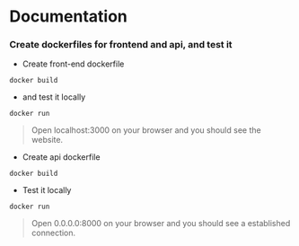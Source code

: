 # Documentation 

### Create dockerfiles for frontend and api, and test it

- Create front-end dockerfile
```
docker build
```
- and test it locally
```
docker run
```
> Open localhost:3000 on your browser and you should see the website.

- Create api dockerfile
```
docker build
```
- Test it locally
```
docker run
```
> Open 0.0.0.0:8000 on your browser and you should see a established connection.